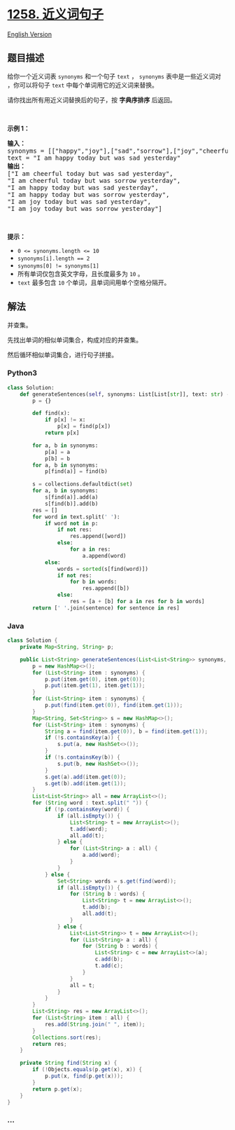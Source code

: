# [1258. 近义词句子](https://leetcode-cn.com/problems/synonymous-sentences)

[English Version](/solution/1200-1299/1258.Synonymous%20Sentences/README_EN.md)

## 题目描述

<!-- 这里写题目描述 -->

<p>给你一个近义词表&nbsp;<code>synonyms</code> 和一个句子&nbsp;<code>text</code>&nbsp;，&nbsp;<code>synonyms</code> 表中是一些近义词对 ，你可以将句子&nbsp;<code>text</code> 中每个单词用它的近义词来替换。</p>

<p>请你找出所有用近义词替换后的句子，按&nbsp;<strong>字典序排序</strong>&nbsp;后返回。</p>

<p>&nbsp;</p>

<p><strong>示例 1：</strong></p>

<pre>
<strong>输入：
</strong>synonyms = [[&quot;happy&quot;,&quot;joy&quot;],[&quot;sad&quot;,&quot;sorrow&quot;],[&quot;joy&quot;,&quot;cheerful&quot;]],
text = &quot;I am happy today but was sad yesterday&quot;
<strong>输出：
</strong>[&quot;I am cheerful today but was sad yesterday&quot;,
&quot;I am cheerful today but was sorrow yesterday&quot;,
&quot;I am happy today but was sad yesterday&quot;,
&quot;I am happy today but was sorrow yesterday&quot;,
&quot;I am joy today but was sad yesterday&quot;,
&quot;I am joy today but was sorrow yesterday&quot;]
</pre>

<p>&nbsp;</p>

<p><strong>提示：</strong></p>

<ul>
	<li><code>0 &lt;=&nbsp;synonyms.length &lt;= 10</code></li>
	<li><code>synonyms[i].length == 2</code></li>
	<li><code>synonyms[0] != synonyms[1]</code></li>
	<li>所有单词仅包含英文字母，且长度最多为&nbsp;<code>10</code> 。</li>
	<li><code>text</code>&nbsp;最多包含&nbsp;<code>10</code> 个单词，且单词间用单个空格分隔开。</li>
</ul>

## 解法

<!-- 这里可写通用的实现逻辑 -->

并查集。

先找出单词的相似单词集合，构成对应的并查集。

然后循环相似单词集合，进行句子拼接。

<!-- tabs:start -->

### **Python3**

<!-- 这里可写当前语言的特殊实现逻辑 -->

```python
class Solution:
    def generateSentences(self, synonyms: List[List[str]], text: str) -> List[str]:
        p = {}

        def find(x):
            if p[x] != x:
                p[x] = find(p[x])
            return p[x]

        for a, b in synonyms:
            p[a] = a
            p[b] = b
        for a, b in synonyms:
            p[find(a)] = find(b)

        s = collections.defaultdict(set)
        for a, b in synonyms:
            s[find(a)].add(a)
            s[find(b)].add(b)
        res = []
        for word in text.split(' '):
            if word not in p:
                if not res:
                    res.append([word])
                else:
                    for a in res:
                        a.append(word)
            else:
                words = sorted(s[find(word)])
                if not res:
                    for b in words:
                        res.append([b])
                else:
                    res = [a + [b] for a in res for b in words]
        return [' '.join(sentence) for sentence in res]
```

### **Java**

<!-- 这里可写当前语言的特殊实现逻辑 -->

```java
class Solution {
    private Map<String, String> p;

    public List<String> generateSentences(List<List<String>> synonyms, String text) {
        p = new HashMap<>();
        for (List<String> item : synonyms) {
            p.put(item.get(0), item.get(0));
            p.put(item.get(1), item.get(1));
        }
        for (List<String> item : synonyms) {
            p.put(find(item.get(0)), find(item.get(1)));
        }
        Map<String, Set<String>> s = new HashMap<>();
        for (List<String> item : synonyms) {
            String a = find(item.get(0)), b = find(item.get(1));
            if (!s.containsKey(a)) {
                s.put(a, new HashSet<>());
            }
            if (!s.containsKey(b)) {
                s.put(b, new HashSet<>());
            }
            s.get(a).add(item.get(0));
            s.get(b).add(item.get(1));
        }
        List<List<String>> all = new ArrayList<>();
        for (String word : text.split(" ")) {
            if (!p.containsKey(word)) {
                if (all.isEmpty()) {
                    List<String> t = new ArrayList<>();
                    t.add(word);
                    all.add(t);
                } else {
                    for (List<String> a : all) {
                        a.add(word);
                    }
                }
            } else {
                Set<String> words = s.get(find(word));
                if (all.isEmpty()) {
                    for (String b : words) {
                        List<String> t = new ArrayList<>();
                        t.add(b);
                        all.add(t);
                    }
                } else {
                    List<List<String>> t = new ArrayList<>();
                    for (List<String> a : all) {
                        for (String b : words) {
                            List<String> c = new ArrayList<>(a);
                            c.add(b);
                            t.add(c);
                        }
                    }
                    all = t;
                }
            }
        }
        List<String> res = new ArrayList<>();
        for (List<String> item : all) {
            res.add(String.join(" ", item));
        }
        Collections.sort(res);
        return res;
    }

    private String find(String x) {
        if (!Objects.equals(p.get(x), x)) {
            p.put(x, find(p.get(x)));
        }
        return p.get(x);
    }
}
```

### **...**

```

```

<!-- tabs:end -->
